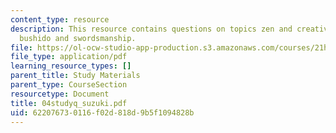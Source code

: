 ```yaml
---
content_type: resource
description: This resource contains questions on topics zen and creativity, zen religion,
  bushido and swordsmanship.
file: https://ol-ocw-studio-app-production.s3.amazonaws.com/courses/21h-522-japan-in-the-age-of-the-samurai-history-and-film-fall-2006/622076730116f02d818d9b5f1094828b_04studyq_suzuki.pdf
file_type: application/pdf
learning_resource_types: []
parent_title: Study Materials
parent_type: CourseSection
resourcetype: Document
title: 04studyq_suzuki.pdf
uid: 62207673-0116-f02d-818d-9b5f1094828b
---
```

